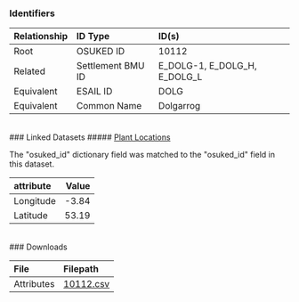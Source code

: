 ### Identifiers

| Relationship   | ID Type           | ID(s)                        |
|:---------------|:------------------|:-----------------------------|
| Root           | OSUKED ID         | 10112                        |
| Related        | Settlement BMU ID | E_DOLG-1, E_DOLG_H, E_DOLG_L |
| Equivalent     | ESAIL ID          | DOLG                         |
| Equivalent     | Common Name       | Dolgarrog                    |

<br>
### Linked Datasets
##### <a href="https://raw.githubusercontent.com/OSUKED/Dictionary-Datasets/main/datasets/plant-locations/datapackage.json">Plant Locations</a>



The "osuked_id" dictionary field was matched to the "osuked_id" field in this dataset.

| attribute   |   Value |
|:------------|--------:|
| Longitude   |   -3.84 |
| Latitude    |   53.19 |


<br>
### Downloads


| File       | Filepath                                                                              |
|:-----------|:--------------------------------------------------------------------------------------|
| Attributes | [10112.csv](https://osuked.github.io/Power-Station-Dictionary/object_attrs/10112.csv) |

